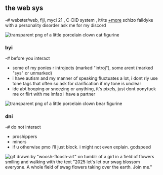 ## the web sys
-# webster/web, fiji, myci
21 , C-DID system , it/its [+more](https://prns.cc/wooww)
schizo faildyke with a personality disorder
ask me for my discord

![transparent png of a little porcelain clown cat figurine](https://64.media.tumblr.com/30239b630e5a0707cbdbd199463d3c34/171fb63fe7d1fc5b-30/s400x600/e0ac8fc2229dda704e0901114b76e8cee44c55a4.png)

### byi
-# before you interact
- some of my ponies r introjects (marked "introj"), some arent (marked "sys" or unmarked)
- i have autism and my manner of speaking fluctuates a lot, i dont rly use tone tags that often so ask for clarification if my tone is unclear
- idc abt booping or sneezing or anything, it's pixels, just dont ponyfuck me or flirt with me lmfao i have a partner

![transparent png of a little porcelain clown bear figurine](https://64.media.tumblr.com/a493b97b178709631e20cf91b3bb2586/171fb63fe7d1fc5b-ba/s400x600/cc0c6aede27174f1e379faadea6a18bf0e1adc15.png)

### dni
-# do not interact
- proshippers
- minors
- if u otherwise pmo i'll just block. i might not even explain. godspeed

![gif drawn by "woosh-floosh-art" on tumblr of a girl in a field of flowers smiling and walking with the text "2025 let's let our swag blossom everyone. A whole field of swag flowers taking over the earth. Join me."](https://64.media.tumblr.com/bf8bc9ee2b367e6e94f6c3fb15c68ffd/e5089edc1e7417d7-3a/s400x600/d045ff2dce4141c37cff17b36906ccc8e4db4baa.gif)
